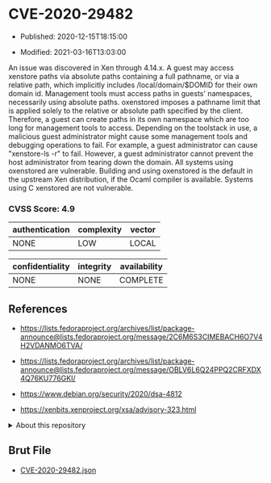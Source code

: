 # CVE-2020-29482

- Published: 2020-12-15T18:15:00

- Modified: 2021-03-16T13:03:00

An issue was discovered in Xen through 4.14.x. A guest may access xenstore paths via absolute paths containing a full pathname, or via a relative path, which implicitly includes /local/domain/$DOMID for their own domain id. Management tools must access paths in guests' namespaces, necessarily using absolute paths. oxenstored imposes a pathname limit that is applied solely to the relative or absolute path specified by the client. Therefore, a guest can create paths in its own namespace which are too long for management tools to access. Depending on the toolstack in use, a malicious guest administrator might cause some management tools and debugging operations to fail. For example, a guest administrator can cause "xenstore-ls -r" to fail. However, a guest administrator cannot prevent the host administrator from tearing down the domain. All systems using oxenstored are vulnerable. Building and using oxenstored is the default in the upstream Xen distribution, if the Ocaml compiler is available. Systems using C xenstored are not vulnerable.

### CVSS Score: **4.9**

| authentication | complexity | vector |
| --- | --- | --- |
| NONE | LOW | LOCAL |

| confidentiality | integrity | availability |
| --- | --- | --- |
| NONE | NONE | COMPLETE |

## References

* https://lists.fedoraproject.org/archives/list/package-announce@lists.fedoraproject.org/message/2C6M6S3CIMEBACH6O7V4H2VDANMO6TVA/

* https://lists.fedoraproject.org/archives/list/package-announce@lists.fedoraproject.org/message/OBLV6L6Q24PPQ2CRFXDX4Q76KU776GKI/

* https://www.debian.org/security/2020/dsa-4812

* https://xenbits.xenproject.org/xsa/advisory-323.html

<details>
<summary>About this repository</summary> 

  This repository is part of the project [Live Hack CVE](https://github.com/Live-Hack-CVE). Main website can be found [www.live-hack.org](https://www.live-hack.org) 
  
  Made by [Sn0wAlice](https://github.com/Sn0wAlice) for the people that care about security and need to have a feed of the latest CVEs. Hope you enjoy it, don't forget to star the repo and follow me on [Twitter](https://twitter.com/Sn0wAlice) and [Github](https://github.com/Sn0wAlice). And that is my [personnal website](https://www.alice-snow.me/)

  - [Home Page](https://github.com/Live-Hack-CVE)
  - [Framework](https://github.com/Live-Hack-CVE/cve-framework)
  - [CVE database](https://github.com/Live-Hack-CVE/full_database)
  - [Changelog](https://github.com/Live-Hack-CVE/Changelog)
</details>

## Brut File

* [CVE-2020-29482.json](https://raw.githubusercontent.com/Live-Hack-CVE/full_database/main/cves/2020/CVE-2020-29482.json)

